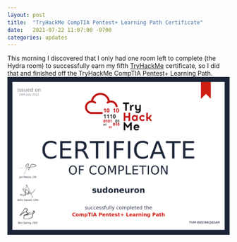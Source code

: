 ```yaml
---
layout: post
title:  "TryHackMe CompTIA Pentest+ Learning Path Certificate"
date:   2021-07-22 11:07:00 -0700
categories: updates
---
```

This morning I discovered that I only had one room left to complete (the Hydra room) to successfully earn my fifth [TryHackMe](https://tryhackme.com/) certificate, so I did that and finished off the TryHackMe CompTIA Pentest+ Learning Path.
![On 24 July, 2021 I completed the TryHackMe CompTIA Pentest+ Learning Path.](/img/THM-W6D9AQAEAN.png "On 24 July, 2021 I completed the TryHackMe CompTIA Pentest+ Learning Path.")